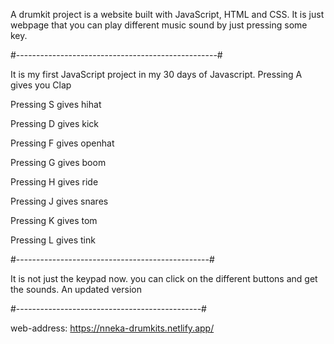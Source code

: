 A drumkit project is a website built with JavaScript, HTML and CSS.
It is just webpage that you can play different music sound by just pressing some key.

#--------------------------------------------------#


It is my first JavaScript project in my 30 days of Javascript.
Pressing A gives you Clap

Pressing S gives hihat

Pressing D gives kick

Pressing F gives openhat

Pressing G gives boom

Pressing H gives ride

Pressing J gives snares

Pressing K gives tom

Pressing L gives tink

#------------------------------------------------#

It is not just the keypad now. you can click on the different buttons and get the sounds. An updated version


#----------------------------------------------#

web-address: https://nneka-drumkits.netlify.app/
